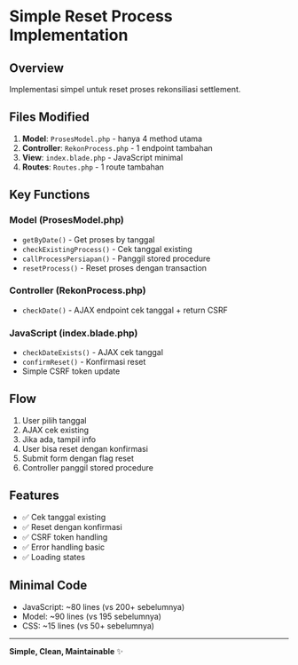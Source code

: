 # Simple Reset Process Implementation

## Overview
Implementasi simpel untuk reset proses rekonsiliasi settlement.

## Files Modified
1. **Model**: `ProsesModel.php` - hanya 4 method utama
2. **Controller**: `RekonProcess.php` - 1 endpoint tambahan
3. **View**: `index.blade.php` - JavaScript minimal
4. **Routes**: `Routes.php` - 1 route tambahan

## Key Functions

### Model (ProsesModel.php)
- `getByDate()` - Get proses by tanggal
- `checkExistingProcess()` - Cek tanggal existing 
- `callProcessPersiapan()` - Panggil stored procedure
- `resetProcess()` - Reset proses dengan transaction

### Controller (RekonProcess.php)
- `checkDate()` - AJAX endpoint cek tanggal + return CSRF

### JavaScript (index.blade.php)
- `checkDateExists()` - AJAX cek tanggal
- `confirmReset()` - Konfirmasi reset
- Simple CSRF token update

## Flow
1. User pilih tanggal
2. AJAX cek existing
3. Jika ada, tampil info
4. User bisa reset dengan konfirmasi
5. Submit form dengan flag reset
6. Controller panggil stored procedure

## Features
- ✅ Cek tanggal existing
- ✅ Reset dengan konfirmasi
- ✅ CSRF token handling
- ✅ Error handling basic
- ✅ Loading states

## Minimal Code
- JavaScript: ~80 lines (vs 200+ sebelumnya)
- Model: ~90 lines (vs 195 sebelumnya) 
- CSS: ~15 lines (vs 50+ sebelumnya)

---
**Simple, Clean, Maintainable** ✨

